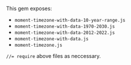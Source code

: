 This gem exposes:

* `moment-timezone-with-data-10-year-range.js`
* `moment-timezone-with-data-1970-2030.js`
* `moment-timezone-with-data-2012-2022.js`
* `moment-timezone-with-data.js`
* `moment-timezone.js`

`//= require` above files as neccessary.
